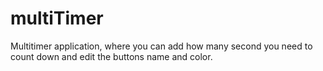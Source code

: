 # multiTimer
Multitimer application, where you can add how many second you need to count down and edit the buttons name and color.
